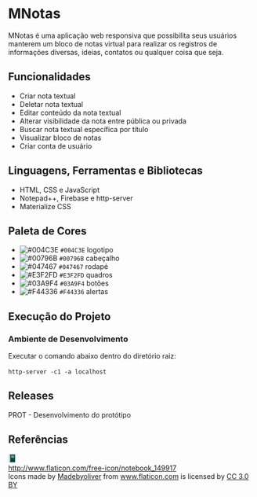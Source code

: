 # MNotas

MNotas é uma aplicação web responsiva que possibilita seus usuários manterem um bloco de notas virtual para realizar os registros de informações diversas, ideias, contatos ou qualquer coisa que seja.

## Funcionalidades
- Criar nota textual
- Deletar nota textual
- Editar conteúdo da nota textual
- Alterar visibilidade da nota entre pública ou privada
- Buscar nota textual específica por título
- Visualizar bloco de notas
- Criar conta de usuário

## Linguagens, Ferramentas e Bibliotecas

- HTML, CSS e JavaScript  
- Notepad++, Firebase e http-server
- Materialize CSS

## Paleta de Cores

- ![#004C3E](https://placehold.it/15/004C3E/000000?text=+) `#004C3E` logotipo
- ![#00796B](https://placehold.it/15/00796B/000000?text=+) `#00796B` cabeçalho
- ![#047467](https://placehold.it/15/047467/000000?text=+) `#047467` rodapé
- ![#E3F2FD](https://placehold.it/15/E3F2FD/000000?text=+) `#E3F2FD` quadros
- ![#03A9F4](https://placehold.it/15/03A9F4/000000?text=+) `#03A9F4` botões
- ![#F44336](https://placehold.it/15/F44336/000000?text=+) `#F44336` alertas

## Execução do Projeto

### Ambiente de Desenvolvimento

Executar o comando abaixo dentro do diretório raiz:

``http-server -c1 -a localhost``

## Releases

PROT - Desenvolvimento do protótipo

## Referências

![favicon.png](img/favicon.png)  
<a href="http://www.flaticon.com/free-icon/notebook_149917" target="_blank">http://www.flaticon.com/free-icon/notebook_149917</a>  
Icons made by <a href="http://www.flaticon.com/authors/madebyoliver" title="Madebyoliver">Madebyoliver</a> from <a href="http://www.flaticon.com" title="Flaticon">www.flaticon.com</a> is licensed by <a href="http://creativecommons.org/licenses/by/3.0/" title="Creative Commons BY 3.0" target="_blank">CC 3.0 BY</a>  
